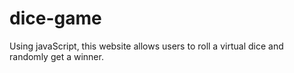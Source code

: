 # dice-game
Using javaScript, this website allows users to roll a virtual dice and randomly get a winner. 

